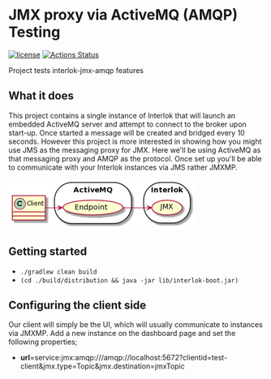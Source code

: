 # JMX proxy via ActiveMQ (AMQP) Testing

[![license](https://img.shields.io/github/license/interlok-testing/testing_amqp_jmx.svg)](https://github.com/interlok-testing/testing_amqp_jmx/blob/develop/LICENSE)
[![Actions Status](https://github.com/interlok-testing/testing_amqp_jmx/actions/workflows/gradle-build.yml/badge.svg)](https://github.com/interlok-testing/testing_amqp_jmx/actions/workflows/gradle-build.yml)

Project tests interlok-jmx-amqp features

## What it does

This project contains a single instance of Interlok that will launch an embedded ActiveMQ server and attempt to connect to the broker upon start-up.  Once started a message will be created and bridged every 10 seconds.  However this project is more interested in showing how you might use JMS as the messaging proxy for JMX.
Here we'll be using ActiveMQ as that messaging proxy and AMQP as the protocol.
Once set up you'll be able to communicate with your Interlok instances via JMS rather JMXMP.
 
![amqp diagram](/amqp.png "amqp diagram")
 
## Getting started

* `./gradlew clean build`
* `(cd ./build/distribution && java -jar lib/interlok-boot.jar)`

## Configuring the client side

Our client will simply be the UI, which will usually communicate to instances via JMXMP.  Add a new instance on the dashboard page and set the following properties;
 - __url__=service:jmx:amqp:///amqp://localhost:5672?clientid=test-client&jmx.type=Topic&jmx.destination=jmxTopic

